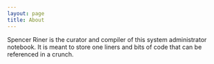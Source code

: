 ```yaml
---
layout: page
title: About
---
```


Spencer Riner is the curator and compiler of this system administrator notebook. It is meant to store one liners and bits of code that can be referenced in a crunch. 
